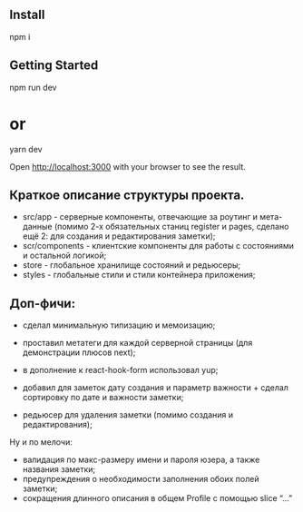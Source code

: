 ## Install
npm i

## Getting Started
npm run dev
# or
yarn dev

Open [http://localhost:3000](http://localhost:3000) with your browser to see the result.


## Краткое описание структуры проекта.
- src/app - серверные компоненты, отвечающие за роутинг и мета-данные (помимо 2-х обязательных станиц register и pages, сделано ещё 2: для создания и редактирования заметки);
- scr/components - клиентские компоненты для работы с состояниями и остальной логикой;
- store - глобальное хранилище состояний и редьюсеры;
- styles - глобальные стили и стили контейнера приложения;

## Доп-фичи:
+ сделал минимальную типизацию и мемоизацию;
+ проставил метатеги для каждой серверной страницы (для демонстрации плюсов next);
+ в дополнение к react-hook-form использовал yup;

+ добавил для заметок дату создания и параметр важности + сделал сортировку по дате и важности заметки;
+ редьюсер для удаления заметки (помимо создания и редактирования);

Ну и по мелочи:
+ валидация по макс-размеру имени и пароля юзера, а также названия заметки;
+ предупреждения о необходимости заполнения обоих полей заметки;
+ сокращения длинного описания в общем Profile с помощью slice “…”




